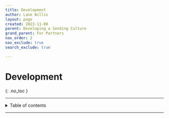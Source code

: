 ```yaml
---
title: Development
author: Lane Willis
layout: page
created: 2023-11-08
parent: Developing a Sending Culture
grand_parent: For Partners
nav_order: 2
nav_exclude: true
search_exclude: true

---
```


# Development
{: .no_toc }

---

<details closed markdown="block">
  <summary>
    Table of contents
  </summary>
  {: .text-delta }
1. TOC
{:toc}
</details>

---